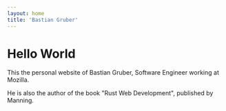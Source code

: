 ```yaml
---
layout: home
title: 'Bastian Gruber'
---
```


# Hello World

This the personal website of Bastian Gruber, Software Engineer working at Mozilla. 

He is also the author of the book "Rust Web Development", published by Manning.
